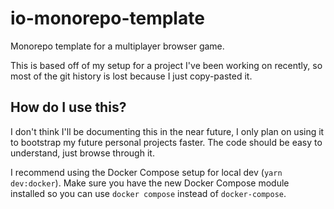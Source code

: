 # io-monorepo-template

Monorepo template for a multiplayer browser game.

This is based off of my setup for a project I've been working on recently, so most of the git history is lost because I just copy-pasted it.

## How do I use this?

I don't think I'll be documenting this in the near future, I only plan on using it to bootstrap my future personal projects faster. The code should be easy to understand, just browse through it.

I recommend using the Docker Compose setup for local dev (`yarn dev:docker`). Make sure you have the new Docker Compose module installed so you can use `docker compose` instead of `docker-compose`.
